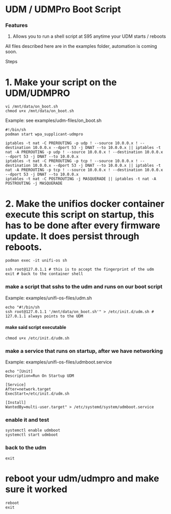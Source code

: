 # UDM / UDMPro Boot Script
### Features
1. Allows you to run a shell script at S95 anytime your UDM starts / reboots

All files described here are in the examples folder, automation is coming soon.


Steps
# 1. Make your script on the UDM/UDMPRO
```
vi /mnt/data/on_boot.sh 
chmod u+x /mnt/data/on_boot.sh
```
Example: see examples/udm-files/on_boot.sh
```
#!/bin/sh
podman start wpa_supplicant-udmpro

iptables -t nat -C PREROUTING -p udp ! --source 10.0.0.x ! --destination 10.0.0.x --dport 53 -j DNAT --to 10.0.0.x || iptables -t nat -A PREROUTING -p udp ! --source 10.0.0.x ! --destination 10.0.0.x --dport 53 -j DNAT --to 10.0.0.x
iptables -t nat -C PREROUTING -p tcp ! --source 10.0.0.x ! --destination 10.0.0.x --dport 53 -j DNAT --to 10.0.0.x || iptables -t nat -A PREROUTING -p tcp ! --source 10.0.0.x ! --destination 10.0.0.x --dport 53 -j DNAT --to 10.0.0.x
iptables -t nat -C POSTROUTING -j MASQUERADE || iptables -t nat -A POSTROUTING -j MASQUERADE
```

# 2. Make the unifios docker container execute this script on startup, this has to be done after every firmware update.  It does persist through reboots.
```
podman exec -it unifi-os sh

ssh root@127.0.1.1 # this is to accept the fingerprint of the udm
exit # back to the container shell
```

### make a script that sshs to the udm and runs on our boot script
Example: examples/unifi-os-files/udm.sh
```
echo "#!/bin/sh
ssh root@127.0.1.1 '/mnt/data/on_boot.sh'" > /etc/init.d/udm.sh # 127.0.1.1 always points to the UDM
```
#### make said script executable
```
chmod u+x /etc/init.d/udm.sh
```
### make a service that runs on startup, after we have networking
Example: examples/unifi-os-files/udmboot.service
```
echo "[Unit]
Description=Run On Startup UDM

[Service]
After=network.target
ExecStart=/etc/init.d/udm.sh

[Install]
WantedBy=multi-user.target" > /etc/systemd/system/udmboot.service
```

### enable it and test
```
systemctl enable udmboot
systemctl start udmboot
```
### back to the udm
```
exit
```
# reboot your udm/udmpro and make sure it worked
```
reboot
exit
```
